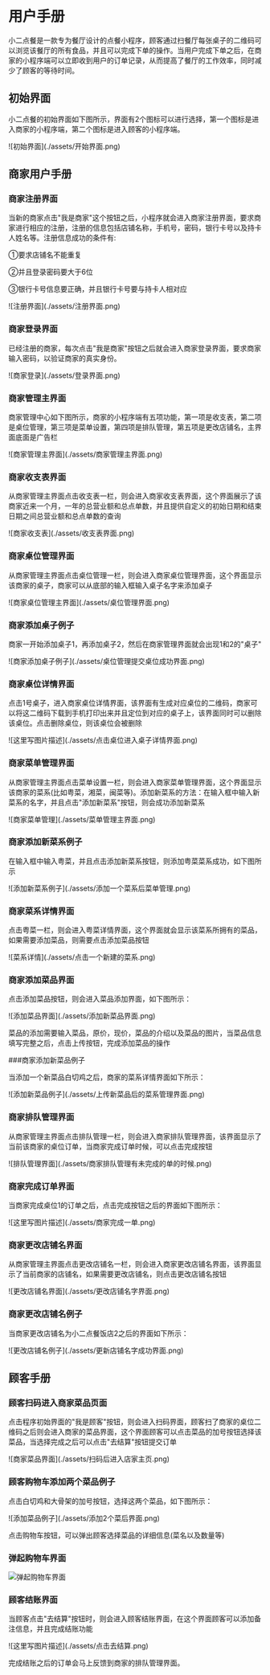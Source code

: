 # 用户手册

<p>小二点餐是一款专为餐厅设计的点餐小程序，顾客通过扫餐厅每张桌子的二维码可以浏览该餐厅的所有食品，并且可以完成下单的操作。当用户完成下单之后，在商家的小程序端可以立即收到用户的订单记录，从而提高了餐厅的工作效率，同时减少了顾客的等待时间。</p>

## 初始界面
<p>小二点餐的初始界面如下图所示，界面有2个图标可以进行选择，第一个图标是进入商家的小程序端，第二个图标是进入顾客的小程序端。</p>
![初始界面](./assets/开始界面.png)


## 商家用户手册
### 商家注册界面
<p>当新的商家点击"我是商家"这个按钮之后，小程序就会进入商家注册界面，要求商家进行相应的注册，注册的信息包括店铺名称，手机号，密码，银行卡号以及持卡人姓名等。注册信息成功的条件有:</p>
<p>①要求店铺名不能重复</p>
<p>②并且登录密码要大于6位</p>
<p>③银行卡号信息要正确，并且银行卡号要与持卡人相对应</p>
![注册界面](./assets/注册界面.png)

### 商家登录界面
<p>已经注册的商家，每次点击"我是商家"按钮之后就会进入商家登录界面，要求商家输入密码，以验证商家的真实身份。</p>
![商家登录](./assets/登录界面.png)

### 商家管理主界面
<p>商家管理中心如下图所示，商家的小程序端有五项功能，第一项是收支表，第二项是桌位管理，第三项是菜单设置，第四项是排队管理，第五项是更改店铺名，主界面底面是广告栏</p>
![商家管理主界面](./assets/商家管理主界面.png)

### 商家收支表界面
<p>从商家管理主界面点击收支表一栏，则会进入商家收支表界面，这个界面展示了该商家近来一个月，一年的总营业额和总点单数，并且提供自定义的初始日期和结束日期之间总营业额和总点单数的查询</p>
![商家收支表](./assets/收支表界面.png)

###  商家桌位管理界面
<p>从商家管理主界面点击桌位管理一栏，则会进入商家桌位管理界面，这个界面显示该商家的桌子，商家可以从底部的输入框输入桌子名字来添加桌子</p>
![商家桌位管理主界面](./assets/桌位管理界面.png)



### 商家添加桌子例子
<p>商家一开始添加桌子1，再添加桌子2，然后在商家管理界面就会出现1和2的"桌子"</p>
![商家添加桌子例子](./assets/桌位管理提交桌位成功界面.png)

### 商家桌位详情界面
<p>点击1号桌子，进入商家桌位详情界面，该界面有生成对应桌位的二维码，商家可以将这二维码下载到手机打印出来并且定位到对应的桌子上，该界面同时可以删除该桌位。点击删除桌位，则该桌位会被删除</p>
![这里写图片描述](./assets/点击桌位进入桌子详情界面.png)

### 商家菜单管理界面
<p>从商家管理主界面点击菜单设置一栏，则会进入商家菜单管理界面，这个界面显示该商家的菜系(比如粤菜，湘菜，闽菜等)。添加新菜系的方法：在输入框中输入新菜系的名字，并且点击"添加新菜系"按钮，则会成功添加新菜系</p>
![商家菜单管理](./assets/菜单管理主界面.png)

### 商家添加新菜系例子
<p>在输入框中输入粤菜，并且点击添加新菜系按钮，则添加粤菜菜系成功，如下图所示</p>
![添加新菜系例子](./assets/添加一个菜系后菜单管理.png)

### 商家菜系详情界面
<p>点击粤菜一栏，则会进入粤菜详情界面，这个界面就会显示该菜系所拥有的菜品，如果需要添加菜品，则需要点击添加菜品按钮</p>
![菜系详情](./assets/点击一个新建的菜系.png)

### 商家添加菜品界面
<p>点击添加菜品按钮，则会进入菜品添加界面，如下图所示：</p>
![添加菜品界面](./assets/添加新菜品界面.png)
<p>菜品的添加需要输入菜品，原价，现价，菜品的介绍以及菜品的图片，当菜品信息填写完整之后，点击上传按钮，完成添加菜品的操作</p>

###商家添加新菜品例子
<p>当添加一个新菜品白切鸡之后，商家的菜系详情界面如下所示：</p>
![添加新菜品例子](./assets/上传新菜品后的菜系管理界面.png)

### 商家排队管理界面
<p>从商家管理主界面点击排队管理一栏，则会进入商家排队管理界面，该界面显示了当前该商家的桌位订单，当商家完成订单时候，可以点击完成按钮</p>
![排队管理界面](./assets/商家排队管理有未完成的单的时候.png)

### 商家完成订单界面
<p>当商家完成桌位1的订单之后，点击完成按钮之后的界面如下图所示：</p>
![这里写图片描述](./assets/商家完成一单.png)

### 商家更改店铺名界面
<p>从商家管理主界面点击更改店铺名一栏，则会进入商家更改店铺名界面，该界面显示了当前商家的店铺名，如果需要更改店铺名，则点击更改店铺名按钮</p>
![更改店铺名界面](./assets/更改店铺名字界面.png)


### 商家更改店铺名例子
<p>当商家更改店铺名为小二点餐饭店2之后的界面如下所示：</p>
 ![更改店铺名例子](./assets/更新店铺名字成功界面.png)


## 顾客手册
###  顾客扫码进入商家菜品页面
<p>点击程序初始界面的"我是顾客"按钮，则会进入扫码界面，顾客扫了商家的桌位二维码之后则会进入商家的菜品界面，这个界面顾客可以点击菜品的加号按钮选择该菜品，当选择完成之后可以点击"去结算"按钮提交订单</p>
![商家菜品界面](./assets/扫码后进入店家主页.png)

### 顾客购物车添加两个菜品例子
<p>点击白切鸡和大骨架的加号按钮，选择这两个菜品，如下图所示：</p>
![添加菜品例子](./assets/添加2个菜后界面.png)
<p>点击购物车按钮，可以弹出顾客选择菜品的详细信息(菜名以及数量等)</p>


### 弹起购物车界面
![弹起购物车界面](./assets/弹起购物车界面.png)



### 顾客结账界面
<p>当顾客点击"去结算"按钮时，则会进入顾客结账界面，在这个界面顾客可以添加备注信息，并且完成结账功能</p>
![这里写图片描述](./assets/点击去结算.png)

<p>完成结账之后的订单会马上反馈到商家的排队管理界面。</p>

